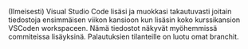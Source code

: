 (Ilmeisesti) Visual Studio Code lisäsi ja muokkasi takautuvasti joitain tiedostoja ensimmäisen viikon kansioon kun lisäsin koko kurssikansion VSCoden workspaceen. Nämä tiedostot näkyvät myöhemmissä commiteissa lisäyksinä. Palautuksien tilanteille on luotu omat branchit.
